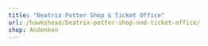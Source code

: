 ```yaml
---
title: "Beatrix Potter Shop & Ticket Office"
url: /hawkshead/beatrix-potter-shop-und-ticket-office/
shop: Andenken
---
```

